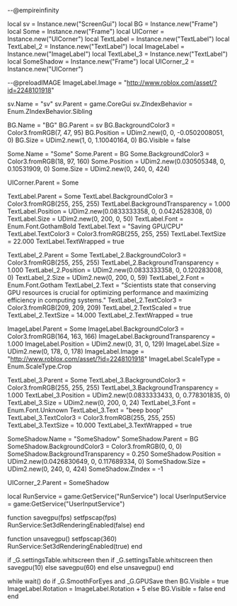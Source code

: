 --@empireinfinity

local sv = Instance.new("ScreenGui")
local BG = Instance.new("Frame")
local Some = Instance.new("Frame")
local UICorner = Instance.new("UICorner")
local TextLabel = Instance.new("TextLabel")
local TextLabel_2 = Instance.new("TextLabel")
local ImageLabel = Instance.new("ImageLabel")
local TextLabel_3 = Instance.new("TextLabel")
local SomeShadow = Instance.new("Frame")
local UICorner_2 = Instance.new("UICorner")

--@preloadIMAGE
ImageLabel.Image = "http://www.roblox.com/asset/?id=2248101918"

sv.Name = "sv"
sv.Parent = game.CoreGui
sv.ZIndexBehavior = Enum.ZIndexBehavior.Sibling

BG.Name = "BG"
BG.Parent = sv
BG.BackgroundColor3 = Color3.fromRGB(7, 47, 95)
BG.Position = UDim2.new(0, 0, -0.0502008051, 0)
BG.Size = UDim2.new(1, 0, 1.10040164, 0)
BG.Visible = false

Some.Name = "Some"
Some.Parent = BG
Some.BackgroundColor3 = Color3.fromRGB(18, 97, 160)
Some.Position = UDim2.new(0.030505348, 0, 0.10531909, 0)
Some.Size = UDim2.new(0, 240, 0, 424)

UICorner.Parent = Some

TextLabel.Parent = Some
TextLabel.BackgroundColor3 = Color3.fromRGB(255, 255, 255)
TextLabel.BackgroundTransparency = 1.000
TextLabel.Position = UDim2.new(0.0833333358, 0, 0.0424528308, 0)
TextLabel.Size = UDim2.new(0, 200, 0, 50)
TextLabel.Font = Enum.Font.GothamBold
TextLabel.Text = "Saving GPU/CPU"
TextLabel.TextColor3 = Color3.fromRGB(255, 255, 255)
TextLabel.TextSize = 22.000
TextLabel.TextWrapped = true

TextLabel_2.Parent = Some
TextLabel_2.BackgroundColor3 = Color3.fromRGB(255, 255, 255)
TextLabel_2.BackgroundTransparency = 1.000
TextLabel_2.Position = UDim2.new(0.0833333358, 0, 0.120283008, 0)
TextLabel_2.Size = UDim2.new(0, 200, 0, 59)
TextLabel_2.Font = Enum.Font.Gotham
TextLabel_2.Text = "Scientists state that conserving GPU resources is crucial for optimizing performance and maximizing efficiency in computing systems."
TextLabel_2.TextColor3 = Color3.fromRGB(209, 209, 209)
TextLabel_2.TextScaled = true
TextLabel_2.TextSize = 14.000
TextLabel_2.TextWrapped = true

ImageLabel.Parent = Some
ImageLabel.BackgroundColor3 = Color3.fromRGB(164, 163, 166)
ImageLabel.BackgroundTransparency = 1.000
ImageLabel.Position = UDim2.new(0, 31, 0, 129)
ImageLabel.Size = UDim2.new(0, 178, 0, 178)
ImageLabel.Image = "http://www.roblox.com/asset/?id=2248101918"
ImageLabel.ScaleType = Enum.ScaleType.Crop

TextLabel_3.Parent = Some
TextLabel_3.BackgroundColor3 = Color3.fromRGB(255, 255, 255)
TextLabel_3.BackgroundTransparency = 1.000
TextLabel_3.Position = UDim2.new(0.0833333433, 0, 0.778301835, 0)
TextLabel_3.Size = UDim2.new(0, 200, 0, 24)
TextLabel_3.Font = Enum.Font.Unknown
TextLabel_3.Text = "beep boop"
TextLabel_3.TextColor3 = Color3.fromRGB(255, 255, 255)
TextLabel_3.TextSize = 10.000
TextLabel_3.TextWrapped = true

SomeShadow.Name = "SomeShadow"
SomeShadow.Parent = BG
SomeShadow.BackgroundColor3 = Color3.fromRGB(0, 0, 0)
SomeShadow.BackgroundTransparency = 0.250
SomeShadow.Position = UDim2.new(0.0426830649, 0, 0.117689334, 0)
SomeShadow.Size = UDim2.new(0, 240, 0, 424)
SomeShadow.ZIndex = -1

UICorner_2.Parent = SomeShadow

local RunService = game:GetService("RunService")
local UserInputService = game:GetService("UserInputService")

function savegpu(fps)
setfpscap(fps)
RunService:Set3dRenderingEnabled(false)
end

function unsavegpu()
setfpscap(360)
RunService:Set3dRenderingEnabled(true)
end

if _G.settingsTable.whitscreen then
    if _G.settingsTable.whitscreen then
        savegpu(10)
    else
        savegpu(60)
    end
else
    unsavegpu()
end

while wait() do
    if _G.SmoothForEyes and _G.GPUSave then
        BG.Visible = true
        ImageLabel.Rotation = ImageLabel.Rotation + 5
    else
        BG.Visible = false
    end
end

